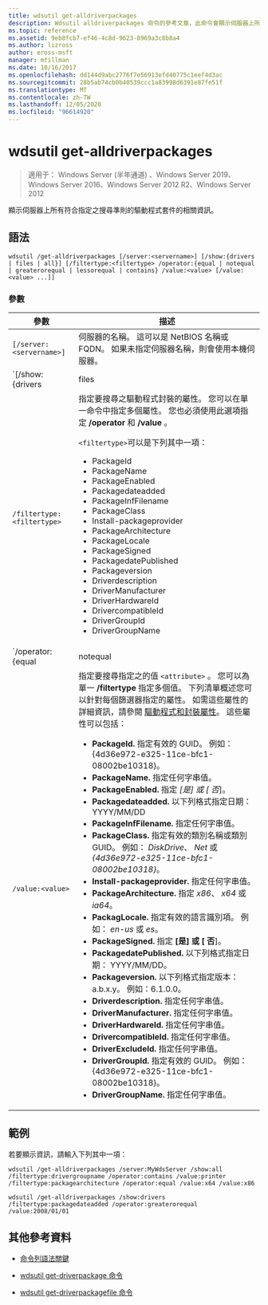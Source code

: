 ```yaml
---
title: wdsutil get-alldriverpackages
description: Wdsutil alldriverpackages 命令的參考文章，此命令會顯示伺服器上所有符合指定之搜尋準則的驅動程式套件的相關資訊。
ms.topic: reference
ms.assetid: 9eb8fcb7-ef46-4c8d-9623-8969a3c8b8a4
ms.author: lizross
author: eross-msft
manager: mtillman
ms.date: 10/16/2017
ms.openlocfilehash: dd144d9abc2776f7e56913efd40775c1eef4d3ac
ms.sourcegitcommit: 28b5ab74cb0b40539ccc1a83998d6391e87fe51f
ms.translationtype: MT
ms.contentlocale: zh-TW
ms.lasthandoff: 12/05/2020
ms.locfileid: "96614920"
---
```

# <a name="wdsutil-get-alldriverpackages"></a>wdsutil get-alldriverpackages

> 適用于： Windows Server (半年通道) 、Windows Server 2019、Windows Server 2016、Windows Server 2012 R2、Windows Server 2012

顯示伺服器上所有符合指定之搜尋準則的驅動程式套件的相關資訊。

## <a name="syntax"></a>語法

```
wdsutil /get-alldriverpackages [/server:<servername>] [/show:{drivers | files | all}] [/filtertype:<filtertype> /operator:{equal | notequal | greaterorequal | lessorequal | contains} /value:<value> [/value:<value> ...]]
```

### <a name="parameters"></a>參數

| 參數 | 描述 |
|--|--|
| `[/server:<servername>] `| 伺服器的名稱。 這可以是 NetBIOS 名稱或 FQDN。 如果未指定伺服器名稱，則會使用本機伺服器。 |
| `[/show:{drivers | files | all}]` | 指出要顯示的封裝資訊。 如果未指定 **/show** ，預設值為只傳回驅動程式封裝中繼資料。 **驅動程式** 會顯示套件中的驅動程式清單 **、檔案** 會顯示套件中的檔案清單，並顯示驅動 **程式和檔案** 。 |
| `/filtertype:<filtertype>` | 指定要搜尋之驅動程式封裝的屬性。 您可以在單一命令中指定多個屬性。 您也必須使用此選項指定 **/operator** 和 **/value** 。<p>`<filtertype>`可以是下列其中一項：<ul><li>PackageId</li><li>PackageName</li><li>PackageEnabled</li><li>Packagedateadded</li><li>PackageInfFilename</li><li>PackageClass</li><li>Install-packageprovider</li><li>PackageArchitecture</li><li>PackageLocale</li><li>PackageSigned</li><li>PackagedatePublished</li><li>Packageversion</li><li>Driverdescription</li><li>DriverManufacturer</li><li>DriverHardwareId</li><li>DrivercompatibleId</li><li>DriverGroupId</li><li>DriverGroupName</li></ul> |
| `/operator:{equal | notequal | greaterorequal | lessorequal | contains}` | 指定屬性與值之間的關聯性。 您只能以字串屬性指定 **contains** 。 您只能使用 date 和 version 屬性指定 **greaterorequal** 和 **lessorequal** 。 |
| `/value:<value>` | 指定要搜尋指定之的值 `<attribute>` 。 您可以為單一 **/filtertype** 指定多個值。 下列清單概述您可以針對每個篩選器指定的屬性。 如需這些屬性的詳細資訊，請參閱 [驅動程式和封裝屬性](https://docs.microsoft.com/previous-versions/windows/it-pro/windows-server-2008-R2-and-2008/dd759262(v=ws.11))。 這些屬性可以包括：<ul><li>**PackageId.** 指定有效的 GUID。 例如： {4d36e972-e325-11ce-bfc1-08002be10318}。</li><li>**PackageName.** 指定任何字串值。</li><li>**PackageEnabled.** 指定 *[是] 或 [* *否*]。</li><li>**Packagedateadded.** 以下列格式指定日期： YYYY/MM/DD</li><li>**PackageInfFilename.** 指定任何字串值。</li><li>**PackageClass.** 指定有效的類別名稱或類別 GUID。 例如： *DiskDrive*、 *Net* 或 *{4d36e972-e325-11ce-bfc1-08002be10318}*。</li><li>**Install-packageprovider.** 指定任何字串值。</li><li>**PackageArchitecture.** 指定 *x86*、 *x64* 或 *ia64*。</li><li>**PackagLocale.** 指定有效的語言識別項。 例如： *en-us* 或 *es*。</li><li>**PackageSigned.** 指定 **[是] 或 [** **否**]。</li><li>**PackagedatePublished.** 以下列格式指定日期： YYYY/MM/DD。</li><li>**Packageversion.** 以下列格式指定版本： a.b.x.y。 例如：6.1.0.0。</li><li>**Driverdescription.** 指定任何字串值。</li><li>**DriverManufacturer.** 指定任何字串值。</li><li>**DriverHardwareId.** 指定任何字串值。</li><li>**DrivercompatibleId.** 指定任何字串值。</li><li>**DriverExcludeId.** 指定任何字串值。</li><li>**DriverGroupId.** 指定有效的 GUID。 例如： {4d36e972-e325-11ce-bfc1-08002be10318}。</li><li>**DriverGroupName.** 指定任何字串值。</li></ul> |

## <a name="examples"></a>範例

若要顯示資訊，請輸入下列其中一項：

```
wdsutil /get-alldriverpackages /server:MyWdsServer /show:all /filtertype:drivergroupname /operator:contains /value:printer /filtertype:packagearchitecture /operator:equal /value:x64 /value:x86
```

```
wdsutil /get-alldriverpackages /show:drivers /filtertype:packagedateadded /operator:greaterorequal /value:2008/01/01
```

## <a name="additional-references"></a>其他參考資料

- [命令列語法關鍵](command-line-syntax-key.md)

- [wdsutil get-driverpackage 命令](wdsutil-get-driverpackage.md)

- [wdsutil get-driverpackagefile 命令](wdsutil-get-driverpackagefile.md)
